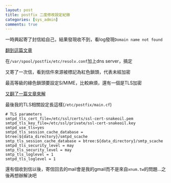 ```yaml
---
layout: post
title: postfix 二度修改設定紀錄
categories: [sys_admin]
comments: true
---
```


一時興起寄了封信給自己，結果發現收不到，看log發現`Domain name not found`

[翻到這篇文章](https://snippetinfo.net/mobile/media/1406)

在`/var/spool/postfix/etc/resolv.conf`加上dns server，搞定

又寄了一次信，看到信件來源被標記為紅色鎖頭，代表未經加密

最高等級的綠色鎖頭要設定S/MIME，比較麻煩，還有一個是TLS加密

[又翻了一篇文章來解](http://blog.snapdragon.cc/2013/07/07/setting-postfix-to-encrypt-all-traffic-when-talking-to-other-mailservers/)

最後我的TLS相關設定長這樣(`/etc/postfix/main.cf`)

```
# TLS parameters
smtpd_tls_cert_file=/etc/ssl/certs/ssl-cert-snakeoil.pem
smtpd_tls_key_file=/etc/ssl/private/ssl-cert-snakeoil.key
smtpd_use_tls=yes
smtpd_tls_session_cache_database = btree:${data_directory}/smtpd_scache
smtp_tls_session_cache_database = btree:${data_directory}/smtp_scache
smtpd_tls_security_level = may
smtp_tls_security_level = may
smtp_tls_loglevel = 1
smtpd_tls_loglevel = 1
```

還有個收到信以後，寄信回去的mail會是我的gmail而不是來自`xnum.tw`的問題...之後再想辦解決吧


